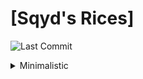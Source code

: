# [Sqyd's Rices]
![Last Commit](https://img.shields.io/github/last-commit/Sqydev/Rices)

<details>
  <summary>Minimalistic</summary>
  Minimalistic des. here

</details>